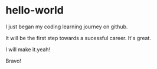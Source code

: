 # hello-world

I just began my coding learning journey on github.

It will be the first step towards a sucessful career. It's great. 

I will make it.yeah!

Bravo!
